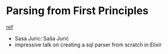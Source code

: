 # Parsing from First Principles
[ref](https://www.youtube.com/watch?v=xNzoerDljjo)

- Sasa Juric: Saša Jurić
- impressive talk on creating a sql parser from scratch in Elixir